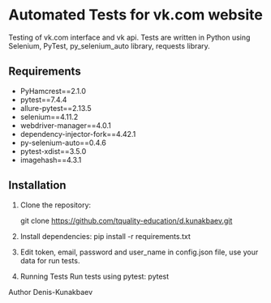 # Automated Tests for vk.com website

Testing of vk.com interface and vk api. Tests are written in Python using Selenium, PyTest, py_selenium_auto library, requests library.


## Requirements

- PyHamcrest==2.1.0
- pytest==7.4.4
- allure-pytest==2.13.5
- selenium==4.11.2
- webdriver-manager==4.0.1
- dependency-injector-fork==4.42.1
- py-selenium-auto==0.4.6
- pytest-xdist==3.5.0
- imagehash==4.3.1

## Installation

1. Clone the repository:

   git clone https://github.com/tquality-education/d.kunakbaev.git


2. Install dependencies:
    pip install -r requirements.txt


3. Edit token, email, password and user_name in config.json file, use your data for run tests.


4. Running Tests
    Run tests using pytest:
    pytest


Author
Denis-Kunakbaev